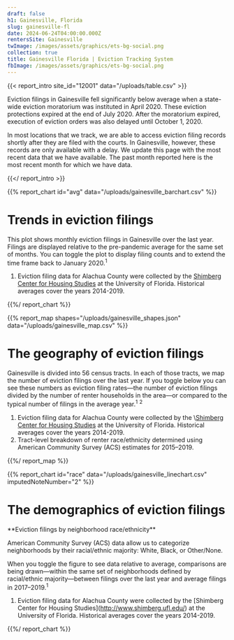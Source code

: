 ```yaml
---
draft: false
h1: Gainesville, Florida
slug: gainesville-fl
date: 2024-06-24T04:00:00.000Z
rentersSite: Gainesville
twImage: /images/assets/graphics/ets-bg-social.png
collection: true
title: Gainesville Florida | Eviction Tracking System
fbImage: /images/assets/graphics/ets-bg-social.png
---
```

{{< report_intro site_id="12001" data="/uploads/table.csv" >}}

Eviction filings in Gainesville fell significantly below average when a state-wide eviction moratorium was instituted in April 2020. These eviction protections expired at the end of July 2020. After the moratorium expired, execution of eviction orders was also delayed until October 1, 2020.

In most locations that we track, we are able to access eviction filing records shortly after they are filed with the courts. In Gainesville, however, these records are only available with a delay. We update this page with the most recent data that we have available. The past month reported here is the most recent month for which we have data.

{{</ report_intro >}}


{{% report_chart id="avg" data="/uploads/gainesville_barchart.csv" %}}











# Trends in eviction filings

This plot shows monthly eviction filings in Gainesville over the last year. Filings are displayed relative to the pre-pandemic average for the same set of months. You can toggle the plot to display filing counts and to extend the time frame back to January 2020.<sup>1</sup>

1. Eviction filing data for Alachua County were collected by the [Shimberg Center for Housing Studies](http://www.shimberg.ufl.edu/) at the University of Florida. Historical averages cover the years 2014-2019.











{{%/ report_chart %}}



{{% report_map shapes="/uploads/gainesville_shapes.json" data="/uploads/gainesville_map.csv" %}}

# The geography of eviction filings

Gainesville is divided into 56 census tracts. In each of those tracts, we map the number of eviction filings over the last year. If you toggle below you can see these numbers as eviction filing rates—the number of eviction filings divided by the number of renter households in the area—or compared to the typical number of filings in the average year.<sup>1</sup> <sup>2</sup>

1. Eviction filing data for Alachua County were collected by the \\[Shimberg Center for Housing Studies](http://www.shimberg.ufl.edu/) at the University of Florida. Historical averages cover the years 2014-2019.
2. Tract-level breakdown of renter race/ethnicity determined using American Community Survey (ACS) estimates for 2015–2019.

{{%/ report_map %}}


{{% report_chart id="race" data="/uploads/gainesville_linechart.csv" imputedNoteNumber="2" %}}

# The demographics of eviction filings

\*\*Eviction filings by neighborhood race/ethnicity\*\*

American Community Survey (ACS) data allow us to categorize neighborhoods by their racial/ethnic majority: White, Black, or Other/None. 

When you toggle the figure to see data relative to average, comparisons are being drawn—within the same set of neighborhoods defined by racial/ethnic majority—between filings over the last year and average filings in 2017–2019.<sup>1</sup>

1. Eviction filing data for Alachua County were collected by the \[Shimberg Center for Housing Studies](http://www.shimberg.ufl.edu/) at the University of Florida. Historical averages cover the years 2014-2019.

{{%/ report_chart %}}